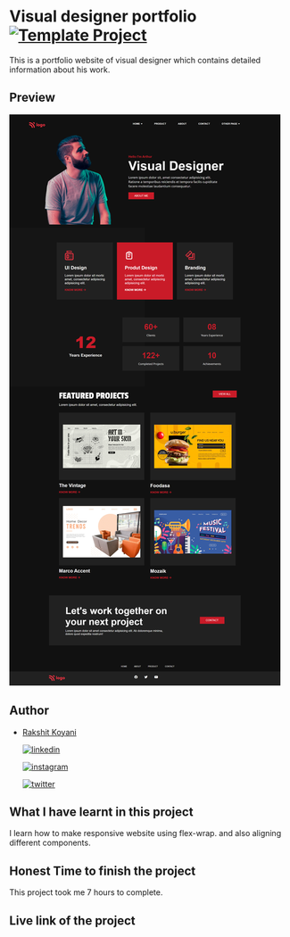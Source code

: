 # Visual designer portfolio [![Template Project](https://img.shields.io/badge/Technologies%20-HTML%2FCSS-brightgreen)](http://www.gnu.org/licenses/agpl-3.0)

This is a portfolio website of visual designer which contains detailed information about his work.

## Preview

![Your justice ](./Project-15.png)

## Author

- [Rakshit Koyani](https://www.github.com/rakshitkoyani)

  [![linkedin](https://img.shields.io/badge/LinkedIn-0077B5?style=for-the-badge&logo=linkedin&logoColor=white)](https://www.linkedin.com/in/rakshit-koyani-507040132/)

  [![instagram](https://img.shields.io/badge/Instagram-E4405F?style=for-the-badge&logo=instagram&logoColor=white)](https://www.instagram.com/rakshitkoyani/)

  [![twitter](https://img.shields.io/badge/Twitter-1DA1F2?style=for-the-badge&logo=twitter&logoColor=white)](https://www.twitter.com/rakshit_koyani)

## What I have learnt in this project

I learn how to make responsive website using flex-wrap. and also aligning different components.

## Honest Time to finish the project

This project took me 7 hours to complete.

## Live link of the project

